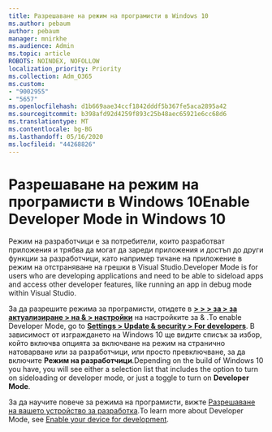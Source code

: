 ```yaml
---
title: Разрешаване на режим на програмисти в Windows 10
ms.author: pebaum
author: pebaum
manager: mnirkhe
ms.audience: Admin
ms.topic: article
ROBOTS: NOINDEX, NOFOLLOW
localization_priority: Priority
ms.collection: Adm_O365
ms.custom:
- "9002955"
- "5657"
ms.openlocfilehash: d1b669aae34ccf1842dddf5b367fe5aca2895a42
ms.sourcegitcommit: b398afd92d4259f893c25b48aec65921e6cc68d6
ms.translationtype: MT
ms.contentlocale: bg-BG
ms.lasthandoff: 05/16/2020
ms.locfileid: "44268826"
---
```

# <a name="enable-developer-mode-in-windows-10"></a><span data-ttu-id="0ca45-102">Разрешаване на режим на програмисти в Windows 10</span><span class="sxs-lookup"><span data-stu-id="0ca45-102">Enable Developer Mode in Windows 10</span></span>

<span data-ttu-id="0ca45-103">Режим на разработчици е за потребители, които разработват приложения и трябва да могат да зареди приложения и достъп до други функции за разработчици, като например тичане на приложение в режим на отстраняване на грешки в Visual Studio.</span><span class="sxs-lookup"><span data-stu-id="0ca45-103">Developer Mode is for users who are developing applications and need to be able to sideload apps and access other developer features, like running an app in debug mode within Visual Studio.</span></span>

<span data-ttu-id="0ca45-104">За да разрешите режима за програмисти, отидете в **[> > > за > за актуализиране > на & > настройки](ms-settings:developers?activationSource=GetHelp)** на настройките за & .</span><span class="sxs-lookup"><span data-stu-id="0ca45-104">To enable Developer Mode, go to **[Settings > Update & security > For developers](ms-settings:developers?activationSource=GetHelp)**.</span></span> <span data-ttu-id="0ca45-105">В зависимост от изграждането на Windows 10 ще видите списък за избор, който включва опцията за включване на режим на странично натоварване или за разработчици, или просто превключване, за да включите **Режим на разработчици**.</span><span class="sxs-lookup"><span data-stu-id="0ca45-105">Depending on the build of Windows 10 you have, you will see either a selection list that includes the option to turn on sideloading or developer mode, or just a toggle to turn on **Developer Mode**.</span></span>

<span data-ttu-id="0ca45-106">За да научите повече за режима на програмисти, вижте [Разрешаване на вашето устройство за разработка](https://docs.microsoft.com/windows/uwp/get-started/enable-your-device-for-development).</span><span class="sxs-lookup"><span data-stu-id="0ca45-106">To learn more about Developer Mode, see [Enable your device for development](https://docs.microsoft.com/windows/uwp/get-started/enable-your-device-for-development).</span></span>

